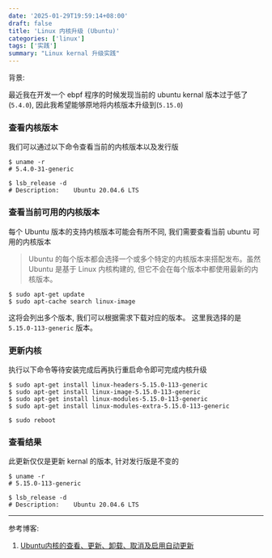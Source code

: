 ```yaml
---
date: '2025-01-29T19:59:14+08:00'
draft: false
title: 'Linux 内核升级 (Ubuntu)'
categories: ['linux']
tags: ['实践'] 
summary: "Linux kernal 升级实践"
---
```


背景:

最近我在开发一个 ebpf 程序的时候发现当前的 ubuntu kernal 版本过于低了(`5.4.0`), 因此我希望能够原地将内核版本升级到(`5.15.0`)

### 查看内核版本

我们可以通过以下命令查看当前的内核版本以及发行版
```shell
$ uname -r
# 5.4.0-31-generic

$ lsb_release -d
# Description:    Ubuntu 20.04.6 LTS
```

### 查看当前可用的内核版本

每个 Ubuntu 版本的支持内核版本可能会有所不同, 我们需要查看当前 ubuntu 可用的内核版本

> Ubuntu 的每个版本都会选择一个或多个特定的内核版本来搭配发布。虽然 Ubuntu 是基于 Linux 内核构建的, 但它不会在每个版本中都使用最新的内核版本。

```shell
$ sudo apt-get update
$ sudo apt-cache search linux-image

```

这将会列出多个版本, 我们可以根据需求下载对应的版本。 这里我选择的是 `5.15.0-113-generic` 版本。

### 更新内核

执行以下命令等待安装完成后再执行重启命令即可完成内核升级
```shell
$ sudo apt-get install linux-headers-5.15.0-113-generic
$ sudo apt-get install linux-image-5.15.0-113-generic
$ sudo apt-get install linux-modules-5.15.0-113-generic 
$ sudo apt-get install linux-modules-extra-5.15.0-113-generic

$ sudo reboot
```

### 查看结果

此更新仅仅是更新 kernal 的版本, 针对发行版是不变的
```shell
$ uname -r
# 5.15.0-113-generic

$ lsb_release -d
# Description:    Ubuntu 20.04.6 LTS
```

---

参考博客:

1. [Ubuntu内核的查看、更新、卸载、取消及启用自动更新](https://blog.csdn.net/Explorer_XZH/article/details/129395789)